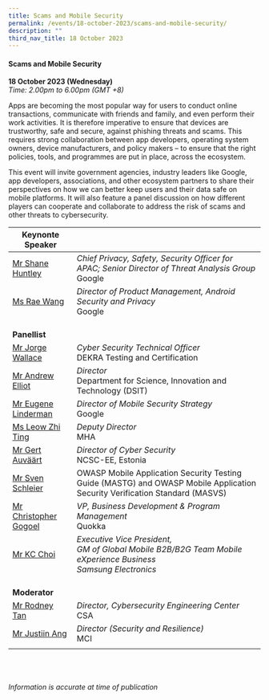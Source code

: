 ```yaml
---
title: Scams and Mobile Security
permalink: /events/18-october-2023/scams-and-mobile-security/
description: ""
third_nav_title: 18 October 2023
---
```

#### **Scams and Mobile Security**

**18 October 2023 (Wednesday)**  
*Time: 2.00pm to 6.00pm (GMT +8)*

Apps are becoming the most popular way for users to conduct online transactions, communicate with friends and family, and even perform their work activities. It is therefore imperative to ensure that devices are trustworthy, safe and secure, against phishing threats and scams. This requires strong collaboration between app developers, operating system owners, device manufacturers, and policy makers – to ensure that the right policies, tools, and programmes are put in place, across the ecosystem.

This event will invite government agencies, industry leaders like Google, app developers, associations, and other ecosystem partners to share their perspectives on how we can better keep users and their data safe on mobile platforms. It will also feature a panel discussion on how different players can cooperate and collaborate to address the risk of scams and other threats to cybersecurity.

|**Keynonte Speaker**          |                                                              |
| -------- | -------- |
| [Mr Shane Huntley](/speakers/mr-shane-huntley/)  | *Chief Privacy, Safety, Security Officer for APAC; Senior Director of Threat Analysis Group*<br>Google      |
| [Ms Rae Wang](/speakers/ms-rae-wang/)  | *Director of Product Management, Android Security and Privacy*<br>Google      |
| <br> **Panellist**          |                                                              |
| [Mr Jorge Wallace](/speakers/mr-jorge-wallace/)  | *Cyber Security Technical Officer*<br>DEKRA Testing and Certification                |
| [Mr Andrew Elliot](/speakers/mr-andrew-elliot/)  | *Director*<br>Department for Science, Innovation and Technology (DSIT)                |
| [Mr Eugene Linderman](/speaker-eugene-liderman/)  | *Director of Mobile Security Strategy* <br> Google                |
| [Ms Leow Zhi Ting](/speakers/ms-leow-zhi-ting/)  | *Deputy Director*<br>MHA                |
| [Mr Gert Auväärt](/speakers/mr-gert-auvaart/)  | *Director of Cyber Security*<br>NCSC-EE, Estonia                |
| [Mr Sven Schleier](/speakers/mr-sven-schleier/)  | OWASP Mobile Application Security Testing Guide (MASTG) and OWASP Mobile Application Security Verification Standard (MASVS)                |
| [Mr Christopher Gogoel](/speakers/mr-christopher-gogoel/)  | *VP, Business Development &amp; Program Management*<br>Quokka                |
| [Mr KC Choi](/speakers/mr-kc-choi/)  | *Executive Vice President, <br> GM of Global Mobile B2B/B2G Team Mobile eXperience Business <br> Samsung Electronics*                |
| <br> **Moderator**          |                                                              |
| [Mr Rodney Tan](/speakers/mr-rodney-tan/)  | *Director, Cybersecurity Engineering Center*<br>CSA                |
| [Mr Justiin Ang](/speakers/mr-justiin-ang/)  | *Director (Security and Resilience)*<br>MCI                |
| | |

 <br><br><br>
*Information is accurate at time of publication*